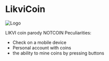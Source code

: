 # LikviCoin

![Logo](https://github.com/miklle20051/LikviCoin/assets/76568395/2e1dd20a-2765-4979-8f3e-68e5bbbf0a74)

LIKVI coin parody NOTCOIN
Peculiarities:
* Check on a mobile device
* Personal account with coins
* the ability to mine coins by pressing buttons
